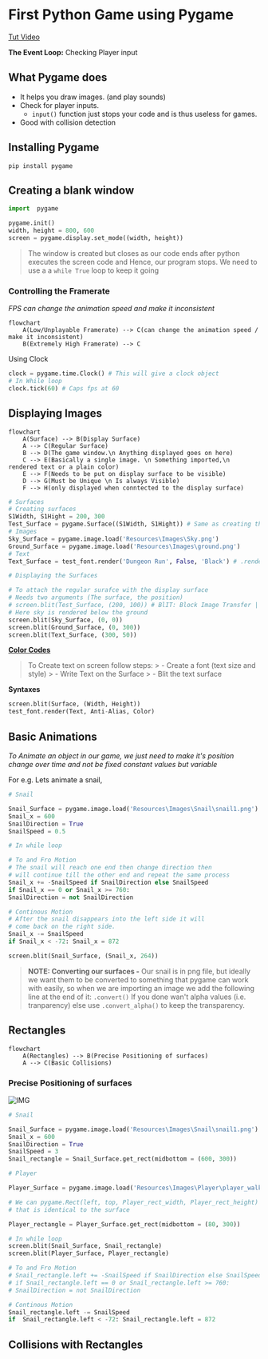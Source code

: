 # First Python Game using Pygame

[Tut Video](https://www.youtube.com/watch?v=AY9MnQ4x3zk&t=19s)

**The Event Loop:** Checking Player input
## What Pygame does

- It helps you draw images. (and play sounds)
- Check for player inputs.
	* `input()` function just stops your code and is thus useless for games.
- Good with collision detection
## Installing Pygame
`pip install pygame`

## Creating a blank window
```python
import  pygame

pygame.init()
width, height = 800, 600
screen = pygame.display.set_mode((width, height))
```
> The window is created but closes as our code ends after python executes the screen code and Hence, our program stops. We need to use a a `while True` loop to keep it going 

### Controlling the Framerate

*FPS can change the animation speed and make it inconsistent*

```mermaid
flowchart
	A(Low/Unplayable Framerate) --> C(can change the animation speed / make it inconsistent)
	B(Extremely High Framerate) --> C
```
Using Clock
```python
clock = pygame.time.Clock() # This will give a clock object
# In While loop
clock.tick(60) # Caps fps at 60
```

## Displaying Images 

```mermaid
flowchart
	A(Surface) --> B(Display Surface)
	A --> C(Regular Surface) 
	B --> D(The game window.\n Anything displayed goes on here)
	C --> E(Basically a single image. \n Something imported,\n rendered text or a plain color) 
	E --> F(Needs to be put on display surface to be visible)
	D --> G(Must be Unique \n Is always Visible)
	F --> H(only displayed when conntected to the display surface)
```

```python
# Surfaces
# Creating surfaces
S1Width, S1Hight = 200, 300
Test_Surface = pygame.Surface((S1Width, S1Hight)) # Same as creating the screen
# Images
Sky_Surface = pygame.image.load('Resources\Images\Sky.png')
Ground_Surface = pygame.image.load('Resources\Images\ground.png')
# Text
Text_Surface = test_font.render('Dungeon Run', False, 'Black') # .render(text, Anti-Alias(Smooth edges), color)

# Displaying the Surfaces

# To attach the regular surafce with the display surface
# Needs two arguments (The surface, the position)
# screen.blit(Test_Surface, (200, 100)) # BlIT: Block Image Transfer | You put one surface on top of another surface.
# Here sky is rendered below the ground
screen.blit(Sky_Surface, (0, 0))
screen.blit(Ground_Surface, (0, 300))
screen.blit(Text_Surface, (300, 50))
```

[**Color Codes**](https://htmlcolorcodes.com/color-names/)

> To Create text on screen follow steps:
	> - Create a font (text size and style)
	> - Write Text on the Surface
	> - Blit the text surface

**Syntaxes**

```python
screen.blit(Surface, (Width, Height))
test_font.render(Text, Anti-Alias, Color)
```
## Basic Animations

*To Animate an object in our game, we just need to make it's position change over time and not be fixed constant values but variable*

For e.g. Lets animate a snail,
```python
# Snail

Snail_Surface = pygame.image.load('Resources\Images\Snail\snail1.png').convert_alpha() # 72x36
Snail_x = 600
SnailDirection = True
SnailSpeed = 0.5

# In while loop

# To and Fro Motion
# The snail will reach one end then change direction then
# will continue till the other end and repeat the same process
Snail_x += -SnailSpeed if SnailDirection else SnailSpeed
if Snail_x == 0 or Snail_x >= 760:
SnailDirection = not SnailDirection

# Continous Motion
# After the snail disappears into the left side it will
# come back on the right side.
Snail_x -= SnailSpeed
if Snail_x < -72: Snail_x = 872

screen.blit(Snail_Surface, (Snail_x, 264))
```

>**NOTE: Converting our surfaces -** Our snail is in png file, but ideally we want them to be converted to something that pygame can work with easily, so when we are importing an image we add the following line at the end of it:
>`.convert()` If you done wan't alpha values (i.e. tranparency) else use `.convert_alpha()`  to keep the transparency.

## Rectangles

```mermaid
flowchart
	A(Rectangles) --> B(Precise Positioning of surfaces)
	A --> C(Basic Collisions)
```

### Precise Positioning of surfaces

![IMG](Resources\Images\Notes\rectangles.png)

```python
# Snail

Snail_Surface = pygame.image.load('Resources\Images\Snail\snail1.png').convert_alpha() # 72x36
Snail_x = 600
SnailDirection = True
SnailSpeed = 3
Snail_rectangle = Snail_Surface.get_rect(midbottom = (600, 300))

# Player

Player_Surface = pygame.image.load('Resources\Images\Player\player_walk_1.png').convert_alpha()

# We can pygame.Rect(left, top, Player_rect_width, Player_rect_height) but we need a rectangle
# that is identical to the surface

Player_rectangle = Player_Surface.get_rect(midbottom = (80, 300))

# In while loop
screen.blit(Snail_Surface, Snail_rectangle)
screen.blit(Player_Surface, Player_rectangle)

# To and Fro Motion
# Snail_rectangle.left += -SnailSpeed if SnailDirection else SnailSpeed
# if Snail_rectangle.left == 0 or Snail_rectangle.left >= 760:
# SnailDirection = not SnailDirection  

# Continous Motion
Snail_rectangle.left -= SnailSpeed
if  Snail_rectangle.left < -72: Snail_rectangle.left = 872
```

## Collisions with Rectangles

